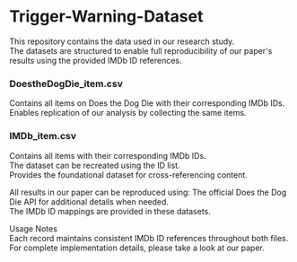 # Trigger-Warning-Dataset

This repository contains the data used in our research study.  
The datasets are structured to enable full reproducibility of our paper's results using the provided IMDb ID references.

### DoestheDogDie_item.csv  
Contains all items on Does the Dog Die with their corresponding IMDb IDs.   
Enables replication of our analysis by collecting the same items.

### IMDb_item.csv  
Contains all items with their corresponding IMDb IDs.   
The dataset can be recreated using the ID list.  
Provides the foundational dataset for cross-referencing content.  

All results in our paper can be reproduced using:
The official Does the Dog Die API for additional details when needed.  
The IMDb ID mappings are provided in these datasets.    

Usage Notes  
Each record maintains consistent IMDb ID references throughout both files.  
For complete implementation details, please take a look at our paper.  
